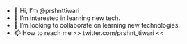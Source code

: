 - 👋 Hi, I’m @prshnttiwari
- 👀 I’m interested in learning new tech.
- 💞️ I’m looking to collaborate on learning new technologies.
- 📫 How to reach me >> twitter.com/prshnt_tiwari <<

<!---
prshnttiwari/prshnttiwari is a ✨ special ✨ repository because its `README.md` (this file) appears on your GitHub profile.
You can click the Preview link to take a look at your changes.
--->
